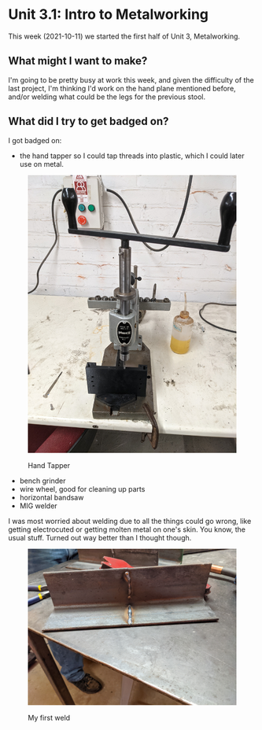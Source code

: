 # Unit 3.1: Intro to Metalworking
This week (2021-10-11) we started the first half of Unit 3, Metalworking.

## What might I want to make?
I'm going to be pretty busy at work this week, and given the difficulty of the last project, I'm thinking I'd work on the hand plane mentioned before, and/or welding what could be the legs for the previous stool.

## What did I try to get badged on?
I got badged on: 
* the hand tapper so I could tap threads into plastic, which I could later use on metal.

<figure>
  <img src="./unit-3/hand_tapper.jpg"></img>

  <figcaption><p>Hand Tapper</p></figcaption>
</figure>

* bench grinder
* wire wheel, good for cleaning up parts
* horizontal bandsaw
* MIG welder

I was most worried about welding due to all the things could go wrong, like getting electrocuted or getting molten metal on one's skin.  You know, the usual stuff. Turned out way better than I thought though.

<figure>
  <img src="./unit-3/first_weld.jpg"></img>

  <figcaption><p>My first weld</p></figcaption>
</figure>